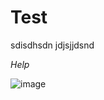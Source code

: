 # Test

sdisdhsdn jdjsjjdsnd

*Help*

![image](https://github.com/dave019/Test/assets/46302793/6691d55b-9094-48cf-ba1a-a82b1558e4d2)
